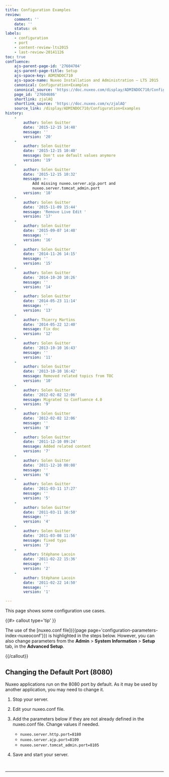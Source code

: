 ```yaml
---
title: Configuration Examples
review:
    comment: ''
    date: ''
    status: ok
labels:
    - configuration
    - port
    - content-review-lts2015
    - last-review-20141126
toc: true
confluence:
    ajs-parent-page-id: '27604704'
    ajs-parent-page-title: Setup
    ajs-space-key: ADMINDOC710
    ajs-space-name: Nuxeo Installation and Administration — LTS 2015
    canonical: Configuration+Examples
    canonical_source: 'https://doc.nuxeo.com/display/ADMINDOC710/Configuration+Examples'
    page_id: '27604686'
    shortlink: zjalAQ
    shortlink_source: 'https://doc.nuxeo.com/x/zjalAQ'
    source_link: /display/ADMINDOC710/Configuration+Examples
history:
    - 
        author: Solen Guitter
        date: '2015-12-15 14:48'
        message: ''
        version: '20'
    - 
        author: Solen Guitter
        date: '2015-12-15 10:40'
        message: Don't use default values anymore
        version: '19'
    - 
        author: Solen Guitter
        date: '2015-12-15 10:32'
        message: >-
            Add missing nuxeo.server.ajp.port and
            nuxeo.server.tomcat_admin.port 
        version: '18'
    - 
        author: Solen Guitter
        date: '2015-11-09 15:44'
        message: 'Remove Live Edit '
        version: '17'
    - 
        author: Solen Guitter
        date: '2015-09-07 14:48'
        message: ''
        version: '16'
    - 
        author: Solen Guitter
        date: '2014-11-26 14:15'
        message: ''
        version: '15'
    - 
        author: Solen Guitter
        date: '2014-10-20 10:26'
        message: ''
        version: '14'
    - 
        author: Solen Guitter
        date: '2014-05-23 11:14'
        message: ''
        version: '13'
    - 
        author: Thierry Martins
        date: '2014-05-22 12:40'
        message: Fix doc
        version: '12'
    - 
        author: Solen Guitter
        date: '2013-10-10 16:43'
        message: ''
        version: '11'
    - 
        author: Solen Guitter
        date: '2013-10-10 16:42'
        message: Removed related topics from TOC
        version: '10'
    - 
        author: Solen Guitter
        date: '2012-02-02 12:06'
        message: Migrated to Confluence 4.0
        version: '9'
    - 
        author: Solen Guitter
        date: '2012-02-02 12:06'
        message: ''
        version: '8'
    - 
        author: Solen Guitter
        date: '2011-12-10 09:24'
        message: Added related content
        version: '7'
    - 
        author: Solen Guitter
        date: '2011-12-10 00:08'
        message: ''
        version: '6'
    - 
        author: Solen Guitter
        date: '2011-03-11 17:27'
        message: ''
        version: '5'
    - 
        author: Solen Guitter
        date: '2011-03-11 16:50'
        message: ''
        version: '4'
    - 
        author: Solen Guitter
        date: '2011-03-08 11:56'
        message: fixed typo
        version: '3'
    - 
        author: Stéphane Lacoin
        date: '2011-02-22 15:36'
        message: ''
        version: '2'
    - 
        author: Stéphane Lacoin
        date: '2011-02-22 14:50'
        message: ''
        version: '1'

---
```

This page shows some configuration use cases.

{{#> callout type='tip' }}

The use of the [nuxeo.conf file]({{page page='configuration-parameters-index-nuxeoconf'}}) is highlighted in the steps below. However, you can also change parameters from the **Admin** > **System Information** > **Setup** tab, in the **Advanced Setup**.

{{/callout}}

## Changing the Default Port (8080)

Nuxeo applications run on the 8080 port by default. As it may be used by another application, you may need to change it.

1.  Stop your server.
2.  Edit your nuxeo.conf file.
3.  Add the parameters below if they are not already defined in the nuxeo.conf file. Change values if needed.

    *   `nuxeo.server.http.port=8180`
    *   `nuxeo.server.ajp.port=8109`
    *   `nuxeo.server.tomcat_admin.port=8105`
4.  Save and start your server.

&nbsp;

* * *